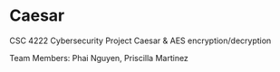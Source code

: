 # Caesar
CSC 4222 Cybersecurity Project Caesar & AES encryption/decryption

Team Members: Phai Nguyen, Priscilla Martinez
